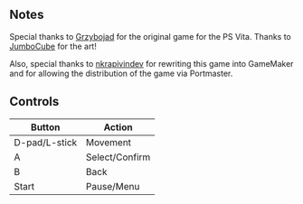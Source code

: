 ## Notes

Special thanks to [Grzybojad](https://github.com/Grzybojad/Pingo) for the original game for the PS Vita. Thanks to [JumboCube](https://twitter.com/Jumbocube1) for the art!

Also, special thanks to [nkrapivindev](https://nkrapivindev.itch.io/) for rewriting this game into GameMaker and for allowing the distribution of the game via Portmaster.



## Controls

| Button | Action |
|--|--| 
|D-pad/L-stick|Movement|
|A|Select/Confirm|
|B|Back|
|Start|Pause/Menu|


